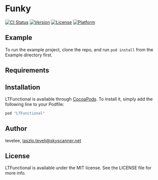 # Funky

[![CI Status](http://img.shields.io/travis/tevelee/LTFunctional.svg?style=flat)](https://travis-ci.org/tevelee/LTFunctional)
[![Version](https://img.shields.io/cocoapods/v/LTFunctional.svg?style=flat)](http://cocoapods.org/pods/LTFunctional)
[![License](https://img.shields.io/cocoapods/l/LTFunctional.svg?style=flat)](http://cocoapods.org/pods/LTFunctional)
[![Platform](https://img.shields.io/cocoapods/p/LTFunctional.svg?style=flat)](http://cocoapods.org/pods/LTFunctional)

## Example

To run the example project, clone the repo, and run `pod install` from the Example directory first.

## Requirements

## Installation

LTFunctional is available through [CocoaPods](http://cocoapods.org). To install
it, simply add the following line to your Podfile:

```ruby
pod "LTFunctional"
```

## Author

tevelee, laszlo.teveli@skyscanner.net

## License

LTFunctional is available under the MIT license. See the LICENSE file for more info.
